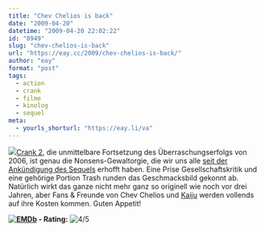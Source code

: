 ```yaml
---
title: "Chev Chelios is back"
date: "2009-04-20"
datetime: "2009-04-20 22:02:22"
id: "8949"
slug: "chev-chelios-is-back"
url: "https://eay.cc/2009/chev-chelios-is-back/"
author: "eay"
format: "post"
tags:
  - action
  - crank
  - filme
  - kinolog
  - sequel
meta:
  - yourls_shorturl: "https://eay.li/va"
---
```


![](https://eay.cc/uploads/2009/crank2.jpg)[Crank 2](http://www.imdb.com/title/tt1121931/), die unmittelbare Fortsetzung des Überraschungserfolgs von 2006, ist genau die Nonsens-Gewaltorgie, die wir uns alle [seit der Ankündigung des Sequels](//eay.cc/2007/crankes-maiherz/) erhofft haben. Eine Prise Gesellschaftskritik und eine gehörige Portion Trash runden das Geschmacksbild gekonnt ab. Natürlich wirkt das ganze nicht mehr ganz so originell wie noch vor drei Jahren, aber Fans & Freunde von Chev Chelios und [Kaiju](http://en.wikipedia.org/wiki/Kaiju) werden vollends auf ihre Kosten kommen. Guten Appetit!

 **[![EMDb](/uploads/pages/emdb/emdb_mini.gif)](http://eay.cc/emdb/) - Rating:** ![4/5](/uploads/pages/emdb/s_4.gif)

